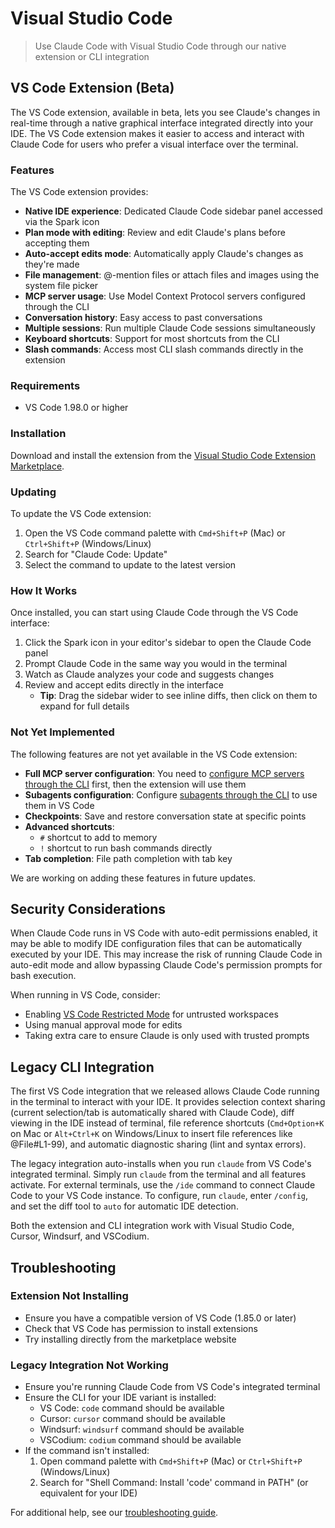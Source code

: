 # Visual Studio Code

> Use Claude Code with Visual Studio Code through our native extension or CLI integration

## VS Code Extension (Beta)

The VS Code extension, available in beta, lets you see Claude's changes in real-time through a native graphical interface integrated directly into your IDE. The VS Code extension makes it easier to access and interact with Claude Code for users who prefer a visual interface over the terminal.

### Features

The VS Code extension provides:

* **Native IDE experience**: Dedicated Claude Code sidebar panel accessed via the Spark icon
* **Plan mode with editing**: Review and edit Claude's plans before accepting them
* **Auto-accept edits mode**: Automatically apply Claude's changes as they're made
* **File management**: @-mention files or attach files and images using the system file picker
* **MCP server usage**: Use Model Context Protocol servers configured through the CLI
* **Conversation history**: Easy access to past conversations
* **Multiple sessions**: Run multiple Claude Code sessions simultaneously
* **Keyboard shortcuts**: Support for most shortcuts from the CLI
* **Slash commands**: Access most CLI slash commands directly in the extension

### Requirements

* VS Code 1.98.0 or higher

### Installation

Download and install the extension from the [Visual Studio Code Extension Marketplace](https://marketplace.visualstudio.com/items?itemName=anthropic.claude-code).

### Updating

To update the VS Code extension:

1. Open the VS Code command palette with `Cmd+Shift+P` (Mac) or `Ctrl+Shift+P` (Windows/Linux)
2. Search for "Claude Code: Update"
3. Select the command to update to the latest version

### How It Works

Once installed, you can start using Claude Code through the VS Code interface:

1. Click the Spark icon in your editor's sidebar to open the Claude Code panel
2. Prompt Claude Code in the same way you would in the terminal
3. Watch as Claude analyzes your code and suggests changes
4. Review and accept edits directly in the interface
   * **Tip**: Drag the sidebar wider to see inline diffs, then click on them to expand for full details

### Not Yet Implemented

The following features are not yet available in the VS Code extension:

* **Full MCP server configuration**: You need to [configure MCP servers through the CLI](/en/docs/claude-code/mcp) first, then the extension will use them
* **Subagents configuration**: Configure [subagents through the CLI](/en/docs/claude-code/sub-agents) to use them in VS Code
* **Checkpoints**: Save and restore conversation state at specific points
* **Advanced shortcuts**:
  * `#` shortcut to add to memory
  * `!` shortcut to run bash commands directly
* **Tab completion**: File path completion with tab key

We are working on adding these features in future updates.

## Security Considerations

When Claude Code runs in VS Code with auto-edit permissions enabled, it may be able to modify IDE configuration files that can be automatically executed by your IDE. This may increase the risk of running Claude Code in auto-edit mode and allow bypassing Claude Code's permission prompts for bash execution.

When running in VS Code, consider:

* Enabling [VS Code Restricted Mode](https://code.visualstudio.com/docs/editor/workspace-trust#_restricted-mode) for untrusted workspaces
* Using manual approval mode for edits
* Taking extra care to ensure Claude is only used with trusted prompts

## Legacy CLI Integration

The first VS Code integration that we released allows Claude Code running in the terminal to interact with your IDE. It provides selection context sharing (current selection/tab is automatically shared with Claude Code), diff viewing in the IDE instead of terminal, file reference shortcuts (`Cmd+Option+K` on Mac or `Alt+Ctrl+K` on Windows/Linux to insert file references like @File#L1-99), and automatic diagnostic sharing (lint and syntax errors).

The legacy integration auto-installs when you run `claude` from VS Code's integrated terminal. Simply run `claude` from the terminal and all features activate. For external terminals, use the `/ide` command to connect Claude Code to your VS Code instance. To configure, run `claude`, enter `/config`, and set the diff tool to `auto` for automatic IDE detection.

Both the extension and CLI integration work with Visual Studio Code, Cursor, Windsurf, and VSCodium.

## Troubleshooting

### Extension Not Installing

* Ensure you have a compatible version of VS Code (1.85.0 or later)
* Check that VS Code has permission to install extensions
* Try installing directly from the marketplace website

### Legacy Integration Not Working

* Ensure you're running Claude Code from VS Code's integrated terminal
* Ensure the CLI for your IDE variant is installed:
  * VS Code: `code` command should be available
  * Cursor: `cursor` command should be available
  * Windsurf: `windsurf` command should be available
  * VSCodium: `codium` command should be available
* If the command isn't installed:
  1. Open command palette with `Cmd+Shift+P` (Mac) or `Ctrl+Shift+P` (Windows/Linux)
  2. Search for "Shell Command: Install 'code' command in PATH" (or equivalent for your IDE)

For additional help, see our [troubleshooting guide](/en/docs/claude-code/troubleshooting).
